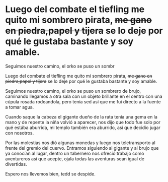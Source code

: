 # Luego del combate el tiefling me quito mi sombrero pirata, ~~me gano en piedra,papel y tijera~~ se lo deje por qué le gustaba bastante y soy amable. 

Seguimos nuestro camino, el orko se puso un sombr

Luego del combate el tiefling me quito mi sombrero pirata, ~~me gano en piedra,papel y tijera~~ se lo deje por qué le gustaba bastante y soy amable. 

Seguimos nuestro camino, el orko se puso un sombrero de brujo, caminando llegamos a otra sala con un objeto brillante en el centro con una cúpula rosada rodeandola, pero tenía sed así que me fui directo a la fuente a tomar agua. 

Cuando saque la cabeza el gigante dueño de la rata tenía una gema en la mano y de repente la niña volvió a aparecer, nos dijo que todo fue solo por qué estába aburrida, mi templo también era aburrido, así que decidio jugar con nosotros.

Por las molestias nos dió algunas monedas y luego nos teletransporto al frente del gremio del cuervo. Entramos siguiendo al gigante y al brujo que ya conocían al lugar, dentro un tabernero nos ofreció trabajo como aventureros así que acepte, ojala todas las aventuras sean igual de divertidas.

Espero nos llevemos bien, tedd se despide.

